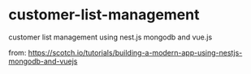 # customer-list-management


customer list management using nest.js mongodb and vue.js

from: https://scotch.io/tutorials/building-a-modern-app-using-nestjs-mongodb-and-vuejs
